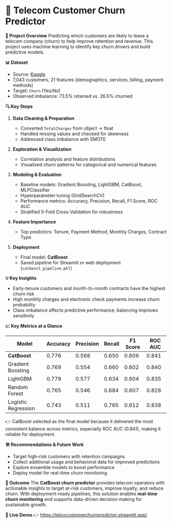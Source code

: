 # 📱 Telecom Customer Churn Predictor

**🚀 Project Overview**
Predicting which customers are likely to leave a telecom company (churn) to help improve retention and revenue. This project uses machine learning to identify key churn drivers and build predictive models.

**📊 Dataset**

* Source: [Kaggle](https://www.kaggle.com/datasets/mubeenshehzadi/customer-churn-dataset?select=Telco_Cusomer_Churn.csv)
* 7,043 customers, 21 features (demographics, services, billing, payment methods)
* Target: `Churn` (Yes/No)
* Observed imbalance: 73.5% retained vs. 26.5% churned

**🔍 Key Steps**

1. **Data Cleaning & Preparation**

   * Converted `TotalCharges` from object → float
   * Handled missing values and checked for skewness
   * Addressed class imbalance with SMOTE

2. **Exploration & Visualization**

   * Correlation analysis and feature distributions
   * Visualized churn patterns for categorical and numerical features

3. **Modeling & Evaluation**

   * Baseline models: Gradient Boosting, LightGBM, CatBoost, MLPClassifier
   * Hyperparameter tuning (GridSearchCV)
   * Performance metrics: Accuracy, Precision, Recall, F1 Score, ROC AUC
   * Stratified 5-Fold Cross-Validation for robustness

4. **Feature Importance**

   * Top predictors: Tenure, Payment Method, Monthly Charges, Contract Type

5. **Deployment**

   * Final model: **CatBoost**
   * Saved pipeline for Streamlit or web deployment (`catboost_pipeline.pkl`)

**💡 Key Insights**

* Early-tenure customers and month-to-month contracts have the highest churn risk
* High monthly charges and electronic check payments increase churn probability
* Class imbalance affects predictive performance; balancing improves sensitivity

**📈 Key Metrics at a Glance**

| Model               | Accuracy | Precision | Recall | F1 Score | ROC AUC |
| ------------------- | -------- | --------- | ------ | -------- | ------- |
| **CatBoost**        | 0.776    | 0.568     | 0.650  | 0.606    | 0.841   |
| Gradient Boosting   | 0.769    | 0.554     | 0.660  | 0.602    | 0.840   |
| LightGBM            | 0.779    | 0.577     | 0.634  | 0.604    | 0.835   |
| Random Forest       | 0.765    | 0.546     | 0.684  | 0.607    | 0.828   |
| Logistic Regression | 0.743    | 0.511     | 0.765  | 0.612    | 0.838   |

👉 CatBoost selected as the final model because it delivered the most consistent balance across metrics, especially ROC AUC (0.841), making it reliable for deployment.

**🛠 Recommendations & Future Work**

* Target high-risk customers with retention campaigns
* Collect additional usage and behavioral data for improved predictions
* Explore ensemble models to boost performance
* Deploy model for real-time churn monitoring

**🎯 Outcome**
The **CatBoost churn predictor** provides telecom operators with actionable insights to target at-risk customers, improve loyalty, and reduce churn. With deployment-ready pipelines, this solution enables **real-time churn monitoring** and supports data-driven decision-making for sustainable growth.

**🚀 Live Demo**
👉 https://telcocustomerchurnpredictor.streamlit.app/
